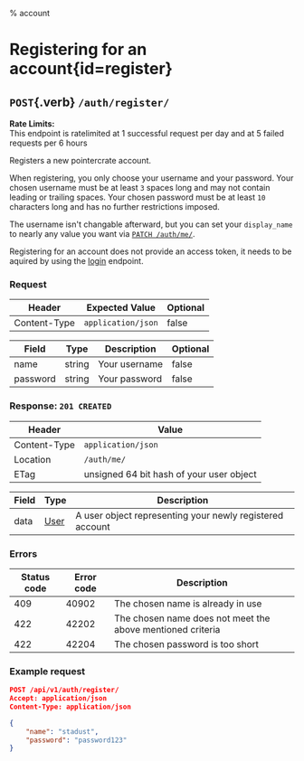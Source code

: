 % account

<div class='panel fade js-scroll-anim' data-anim='fade'>

# Registering for an account{id=register}

## `POST`{.verb} `/auth/register/`

<div class='info-dark-grey'>
<b>Rate Limits:</b><br>
This endpoint is ratelimited at 1 successful request per day and at 5 failed requests per 6 hours
</div>

Registers a new pointercrate account.

When registering, you only choose your username and your password. Your chosen username must be at least `3` spaces long and may not contain leading or trailing spaces. Your chosen password must be at least `10` characters long and has no further restrictions imposed.

The username isn't changable afterward, but you can set your `display_name` to nearly any value you want via [`PATCH /auth/me/`](#patch-me).

Registering for an account does not provide an access token, it needs to be aquired by using the [login](#login) endpoint.

### Request

| Header       | Expected Value     | Optional |
| ------------ | ------------------ | -------- |
| Content-Type | `application/json` | false    |

| Field    | Type   | Description   | Optional |
| -------- | ------ | ------------- | -------- |
| name     | string | Your username | false    |
| password | string | Your password | false    |

### Response: `201 CREATED`

| Header       | Value                                    |
| ------------ | ---------------------------------------- |
| Content-Type | `application/json`                       |
| Location     | `/auth/me/`                              |
| ETag         | unsigned 64 bit hash of your user object |

| Field | Type                                 | Description                                              |
| ----- | ------------------------------------ | -------------------------------------------------------- |
| data  | [User](/documentation/objects/#user) | A user object representing your newly registered account |

### Errors

| Status code | Error code | Description                                                |
| ----------- | ---------- | ---------------------------------------------------------- |
| 409         | 40902      | The chosen name is already in use                          |
| 422         | 42202      | The chosen name does not meet the above mentioned criteria |
| 422         | 42204      | The chosen password is too short                           |

### Example request

```json
POST /api/v1/auth/register/
Accept: application/json
Content-Type: application/json

{
    "name": "stadust",
    "password": "password123"
}
```

</div>
